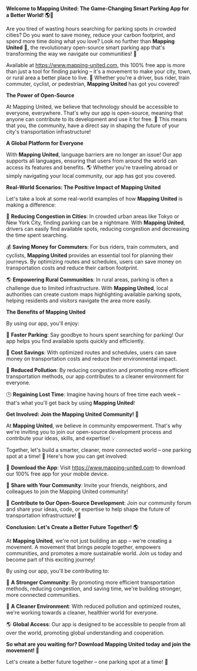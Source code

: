 **Welcome to Mapping United: The Game-Changing Smart Parking App for a Better World! 🌎🚗**

Are you tired of wasting hours searching for parking spots in crowded cities? Do you want to save money, reduce your carbon footprint, and spend more time doing what you love? Look no further than **Mapping United** 🌟, the revolutionary open-source smart parking app that's transforming the way we navigate our communities! 🤩

Available at https://www.mapping-united.com, this 100% free app is more than just a tool for finding parking – it's a movement to make your city, town, or rural area a better place to live. 💚 Whether you're a driver, bus rider, train commuter, cyclist, or pedestrian, **Mapping United** has got you covered!

**The Power of Open-Source**

At Mapping United, we believe that technology should be accessible to everyone, everywhere. That's why our app is open-source, meaning that anyone can contribute to its development and use it for free. 🌟 This means that you, the community, have a direct say in shaping the future of your city's transportation infrastructure!

**A Global Platform for Everyone**

With **Mapping United**, language barriers are no longer an issue! Our app supports all languages, ensuring that users from around the world can access its features and benefits. 🌎 Whether you're traveling abroad or simply navigating your local community, our app has got you covered.

**Real-World Scenarios: The Positive Impact of Mapping United**

Let's take a look at some real-world examples of how **Mapping United** is making a difference:

🚗 **Reducing Congestion in Cities**: In crowded urban areas like Tokyo or New York City, finding parking can be a nightmare. With **Mapping United**, drivers can easily find available spots, reducing congestion and decreasing the time spent searching.

💰 **Saving Money for Commuters**: For bus riders, train commuters, and cyclists, **Mapping United** provides an essential tool for planning their journeys. By optimizing routes and schedules, users can save money on transportation costs and reduce their carbon footprint.

🌎 **Empowering Rural Communities**: In rural areas, parking is often a challenge due to limited infrastructure. With **Mapping United**, local authorities can create custom maps highlighting available parking spots, helping residents and visitors navigate the area more easily.

**The Benefits of Mapping United**

By using our app, you'll enjoy:

🚀 **Faster Parking**: Say goodbye to hours spent searching for parking! Our app helps you find available spots quickly and efficiently.

💸 **Cost Savings**: With optimized routes and schedules, users can save money on transportation costs and reduce their environmental impact.

💪 **Reduced Pollution**: By reducing congestion and promoting more efficient transportation methods, our app contributes to a cleaner environment for everyone.

🕒 **Regaining Lost Time**: Imagine having hours of free time each week – that's what you'll get back by using **Mapping United**!

**Get Involved: Join the Mapping United Community! 🤝**

At **Mapping United**, we believe in community empowerment. That's why we're inviting you to join our open-source development process and contribute your ideas, skills, and expertise! 💡

Together, let's build a smarter, cleaner, more connected world – one parking spot at a time! 🌟 Here's how you can get involved:

📲 **Download the App**: Visit https://www.mapping-united.com to download our 100% free app for your mobile device.

🤝 **Share with Your Community**: Invite your friends, neighbors, and colleagues to join the Mapping United community!

💬 **Contribute to Our Open-Source Development**: Join our community forum and share your ideas, code, or expertise to help shape the future of transportation infrastructure! 🚀

**Conclusion: Let's Create a Better Future Together! 🌎**

At **Mapping United**, we're not just building an app – we're creating a movement. A movement that brings people together, empowers communities, and promotes a more sustainable world. Join us today and become part of this exciting journey!

By using our app, you'll be contributing to:

👥 **A Stronger Community**: By promoting more efficient transportation methods, reducing congestion, and saving time, we're building stronger, more connected communities.

💚 **A Cleaner Environment**: With reduced pollution and optimized routes, we're working towards a cleaner, healthier world for everyone.

🌎 **Global Access**: Our app is designed to be accessible to people from all over the world, promoting global understanding and cooperation.

**So what are you waiting for? Download Mapping United today and join the movement! 🚀**

Let's create a better future together – one parking spot at a time! 💖